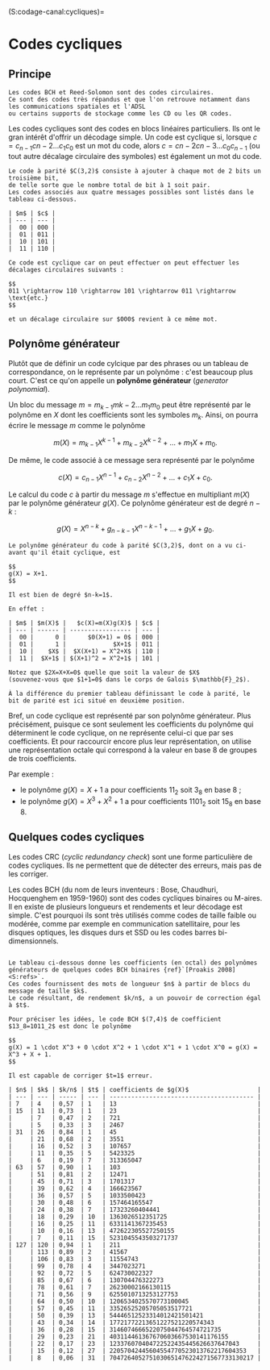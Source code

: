 (S:codage-canal:cycliques)=
# Codes cycliques


## Principe

```{margin}
Les codes BCH et Reed-Solomon sont des codes circulaires.
Ce sont des codes très répandus et que l'on retrouve notamment dans les communications spatiales et l'ADSL
ou certains supports de stockage comme les CD ou les QR codes.
```

Les codes cycliques sont des codes en blocs linéaires particuliers.
Ils ont le gran intérêt d'offrir un décodage simple.
Un code est cyclique si, lorsque $c=c_{n-1}c{n-2}\dots c_1c_0$ est un mot du code,
alors $c=c{n-2}c{n-3}\dots c_0c_{n-1}$ (ou tout autre décalage circulaire des symboles)
est également un mot du code.

```{div} exemple
Le code à parité $C(3,2)$ consiste à ajouter à chaque mot de 2 bits un troisième bit,
de telle sorte que le nombre total de bit à 1 soit pair.
Les codes associés aux quatre messages possibles sont listés dans le tableau ci-dessous.

| $m$ | $c$ |
| --- | --- |
|  00 | 000 |
|  01 | 011 |
|  10 | 101 |
|  11 | 110 |

Ce code est cyclique car on peut effectuer on peut effectuer les décalages circulaires suivants :

$$
011 \rightarrow 110 \rightarrow 101 \rightarrow 011 \rightarrow \text{etc.}
$$

et un décalage circulaire sur $000$ revient à ce même mot.
```


## Polynôme générateur

Plutôt que de définir un code cylcique par des phrases ou un tableau de correspondance,
on le représente par un polynôme : c'est beaucoup plus court.
C'est ce qu'on appelle un **polynôme générateur** (_generator polynomial_).

Un bloc du message $m=m_{k-1}m{k-2}\dots m_1m_0$ peut être représenté par le polynôme en $X$ dont les coefficients sont les symboles $m_k$.
Ainsi, on pourra écrire le message $m$ comme le polynôme

$$
m(X) = m_{k-1}X^{k-1} + m_{k-2}X^{k-2} + \dots + m_1X + m_0.
$$

De même, le code associé à ce message sera représenté par le polynôme

$$
c(X) = c_{n-1}X^{n-1} + c_{n-2}X^{n-2} + \dots + c_1X + c_0.
$$

Le calcul du code $c$ à partir du message $m$ s'effectue en multipliant $m(X)$ par le polynôme générateur $g(X)$.
Ce polynôme générateur est de degré $n-k$ :

$$
g(X) = X^{n-k} + g_{n-k-1}X^{n-k-1} + \dots + g_1X + g_0.
$$

```{div} exemple
Le polynôme générateur du code à parité $C(3,2)$, dont on a vu ci-avant qu'il était cyclique, est

$$
g(X) = X+1.
$$

Il est bien de degré $n-k=1$.

En effet :

| $m$ | $m(X)$ |   $c(X)=m(X)g(X)$ | $c$ |
| --- | ------ | ----------------- | --- |
|  00 |      0 |      $0(X+1) = 0$ | 000 |
|  01 |      1 |             $X+1$ | 011 |
|  10 |    $X$ |  $X(X+1) = X^2+X$ | 110 |
|  11 |  $X+1$ | $(X+1)^2 = X^2+1$ | 101 |

Notez que $2X=X+X=0$ quelle que soit la valeur de $X$
(souvenez-vous que $1+1=0$ dans le corps de Galois $\mathbb{F}_2$).

À la différence du premier tableau définissant le code à parité, le bit de parité est ici situé en deuxième position.

```

Bref, un code cyclique est représenté par son polynôme générateur.
Plus précisément, puisque ce sont seulement les coefficients du polynôme qui déterminent le code cyclique,
on ne représente celui-ci que par ses coefficients.
Et pour raccourcir encore plus leur représentation, on utilise une représentation octale qui correspond à la valeur en base 8 de groupes de trois coefficients.

Par exemple :
* le polynôme $g(X) =       X+1$ a pour coefficients   $11_2$ soit  $3_8$ en base 8 ;
* le polynôme $g(X) = X^3+X^2+1$ a pour coefficients $1101_2$ soit $15_8$ en base 8.


## Quelques codes cycliques

Les codes CRC (_cyclic redundancy check_) sont une forme particulière de codes cycliques.
Ils ne permettent que de détecter des erreurs, mais pas de les corriger.

Les codes BCH (du nom de leurs inventeurs : Bose, Chaudhuri, Hocquenghem en 1959-1960)
sont des codes cycliques binaires ou M-aires.
Il en existe de plusieurs longueurs et rendements et leur décodage est simple.
C'est pourquoi ils sont très utilisés comme codes de taille faible ou modérée,
comme par exemple en communication satellitaire, pour les disques optiques,
les disques durs et SSD ou les codes barres bi-dimensionnels.

```{dropdown} Polynômes générateurs des codes BCH

Le tableau ci-dessous donne les coefficients (en octal) des polynômes générateurs de quelques codes BCH binaires {ref}`[Proakis 2008]<S:refs>`.
Ces codes fournissent des mots de longueur $n$ à partir de blocs du message de taille $k$.
Le code résultant, de rendement $k/n$, a un pouvoir de correction égal à $t$.

Pour préciser les idées, le code BCH $(7,4)$ de coefficient $13_8=1011_2$ est donc le polynôme

$$
g(X) = 1 \cdot X^3 + 0 \cdot X^2 + 1 \cdot X^1 + 1 \cdot X^0 = g(X) = X^3 + X + 1.
$$

Il est capable de corriger $t=1$ erreur.

| $n$ | $k$ | $k/n$ | $t$ | coefficients de $g(X)$                   |
| --- | --- | ----- | --- | ---------------------------------------- |
| 7   | 4   | 0,57  | 1   | 13                                       |
| 15  | 11  | 0,73  | 1   | 23                                       |
|     | 7   | 0,47  | 2   | 721                                      |
|     | 5   | 0,33  | 3   | 2467                                     |
| 31  | 26  | 0,84  | 1   | 45                                       |
|     | 21  | 0,68  | 2   | 3551                                     |
|     | 16  | 0,52  | 3   | 107657                                   |
|     | 11  | 0,35  | 5   | 5423325                                  |
|     | 6   | 0,19  | 7   | 313365047                                |
| 63  | 57  | 0,90  | 1   | 103                                      |
|     | 51  | 0,81  | 2   | 12471                                    |
|     | 45  | 0,71  | 3   | 1701317                                  |
|     | 39  | 0,62  | 4   | 166623567                                |
|     | 36  | 0,57  | 5   | 1033500423                               |
|     | 30  | 0,48  | 6   | 157464165547                             |
|     | 24  | 0,38  | 7   | 17323260404441                           |
|     | 18  | 0,29  | 10  | 1363026512351725                         |
|     | 16  | 0,25  | 11  | 6331141367235453                         |
|     | 10  | 0,16  | 13  | 472622305527250155                       |
|     | 7   | 0,11  | 15  | 5231045543503271737                      |
| 127 | 120 | 0,94  | 1   | 211                                      |
|     | 113 | 0,89  | 2   | 41567                                    |
|     | 106 | 0,83  | 3   | 11554743                                 |
|     | 99  | 0,78  | 4   | 3447023271                               |
|     | 92  | 0,72  | 5   | 624730022327                             |
|     | 85  | 0,67  | 6   | 130704476322273                          |
|     | 78  | 0,61  | 7   | 26230002166130115                        |
|     | 71  | 0,56  | 9   | 6255010713253127753                      |
|     | 64  | 0,50  | 10  | 1206534025570773100045                   |
|     | 57  | 0,45  | 11  | 33526525205705053517721                  |
|     | 50  | 0,39  | 13  | 54446512523314012421501421               |
|     | 43  | 0,34  | 14  | 17721772213651227521220574343            |
|     | 36  | 0,28  | 15  | 3146074666522075044764574721735          |
|     | 29  | 0,23  | 21  | 403114461367670603667530141176155        |
|     | 22  | 0,17  | 23  | 123376070404722522435445626637647043     |
|     | 15  | 0,12  | 27  | 22057042445604554770523013762217604353   |
|     | 8   | 0,06  | 31  | 7047264052751030651476224271567733130217 |

```
